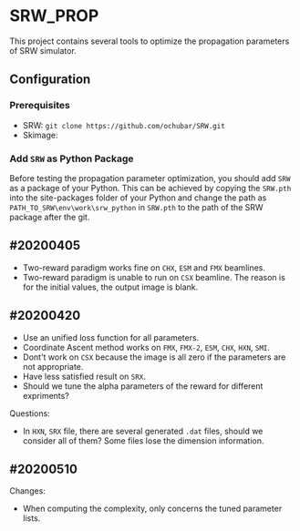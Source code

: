# SRW_PROP
This project contains several tools to optimize the propagation parameters
of SRW simulator.


## Configuration
### Prerequisites
- SRW: `git clone https://github.com/ochubar/SRW.git`
- Skimage:

### Add `SRW` as Python Package
Before testing the propagation parameter optimization, you should 
add `SRW` as a package of your Python. This can be achieved by 
copying the `SRW.pth` into the site-packages folder of your Python
and change the path as `PATH_TO_SRW\env\work\srw_python` in `SRW.pth` to the path of the SRW package after
the git.

## #20200405
- Two-reward paradigm works fine on `CHX`, `ESM` and `FMX` beamlines.
- Two-reward paradigm is unable to run on `CSX` beamline. The reason is  for 
the initial values, the output image is blank. 

## #20200420
- Use an unified loss function for all parameters.
- Coordinate Ascent method works on `FMX`, `FMX-2`, `ESM`, `CHX`, `HXN`, `SMI`.
- Dont't work on `CSX` because the image is all zero if the parameters are not appropriate.
- Have less satisfied result on `SRX`.
- Should we tune the alpha parameters of the reward for different expriments?

Questions:
- In `HXN`, `SRX` file, there are several generated `.dat` files, should we consider all of them? Some 
files lose the dimension information.

## #20200510
Changes:
- When computing the complexity, only concerns the tuned parameter lists.